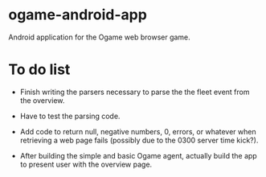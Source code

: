 ogame-android-app
=================

Android application for the Ogame web browser game.

To do list
==========

- Finish writing the parsers necessary to parse the the fleet event from the overview.

- Have to test the parsing code.

- Add code to return null, negative numbers, 0, errors, or whatever when retrieving a
web page fails (possibly due to the 0300 server time kick?).

- After building the simple and basic Ogame agent, actually build the app to present
user with the overview page.
